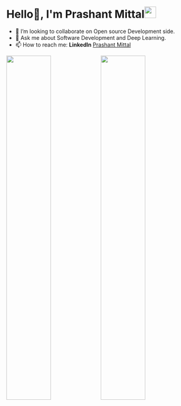 ###                                                             
<h1 align="left">Hello🚀, I'm Prashant Mittal<img src="https://raw.githubusercontent.com/syedareehaquasar/syedareehaquasar/master/gifs/Hi.gif" width="30px"></h2>

- 👯 I’m looking to collaborate on Open source Development side.
- 💬 Ask me about Software Development and Deep Learning.
- 📫 How to reach me: **LinkedIn** [Prashant Mittal](https://www.linkedin.com/in/prashant-mittal/)

<img width="48%" img src="https://github-readme-stats.vercel.app/api?username=mittal-prashant&theme=radical&show_icons=true">
<img width="48%" src="https://github-readme-streak-stats.herokuapp.com/?user=mittal-prashant&theme=radical&show_icons=true" />
